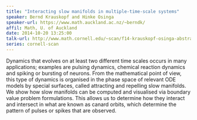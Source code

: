 ```yaml
---
title: "Interacting slow manifolds in multiple-time-scale systems"
speaker: Bernd Krauskopf and Hinke Osinga
speaker-url: https://www.math.auckland.ac.nz/~berndk/
affil: Math, U. of Auckland
date: 2014-10-20 13:25:00
talk-url: http://www.math.cornell.edu/~scan/f14-krauskopf-osinga-abstract.html
series: cornell-scan
---
```


Dynamics that evolves on at least two different time scales occurs in many applications; examples are pulsing dynamics, chemical reaction dynamics and spiking or bursting of neurons. From the mathematical point of view, this type of dynamics is organised in the phase space of relevant ODE models by special surfaces, called attracting and repelling slow manifolds. We show how slow manifolds can be computed and visualised via boundary value problem formulations. This allows us to determine how they interact and intersect in what are known as canard orbits, which determine the pattern of pulses or spikes that are observed.
